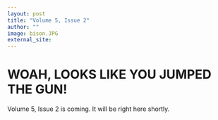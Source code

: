 ```yaml
---
layout: post
title: "Volume 5, Issue 2"
author: ""
image: bison.JPG
external_site: 
---
```


# WOAH, LOOKS LIKE YOU JUMPED THE GUN!

Volume 5, Issue 2 is coming. It will be right here shortly.
